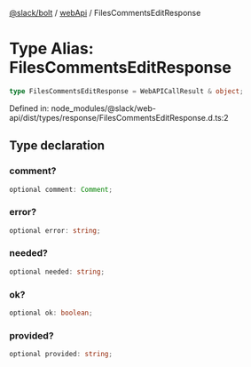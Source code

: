 [@slack/bolt](../../../../index.md) / [webApi](../index.md) / FilesCommentsEditResponse

# Type Alias: FilesCommentsEditResponse

```ts
type FilesCommentsEditResponse = WebAPICallResult & object;
```

Defined in: node\_modules/@slack/web-api/dist/types/response/FilesCommentsEditResponse.d.ts:2

## Type declaration

### comment?

```ts
optional comment: Comment;
```

### error?

```ts
optional error: string;
```

### needed?

```ts
optional needed: string;
```

### ok?

```ts
optional ok: boolean;
```

### provided?

```ts
optional provided: string;
```
